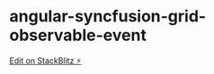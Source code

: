 # angular-syncfusion-grid-observable-event

[Edit on StackBlitz ⚡️](https://stackblitz.com/edit/angular-syncfusion-grid-observable-event)